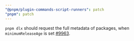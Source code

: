 ```yaml
---
"@pnpm/plugin-commands-script-runners": patch
"pnpm": patch
---
```


`pnpm dlx` should request the full metadata of packages, when `minimumReleaseAge` is set [#9963](https://github.com/pnpm/pnpm/issues/9963).
